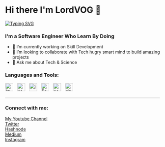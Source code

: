 # Hi there I'm LordVOG 👋

[![Typing SVG](https://readme-typing-svg.demolab.com?font=Fira+Code&weight=600&pause=1000&color=1F905A&width=435&lines=Software+Engineer;Passionate+Problem+Solver;I'm+open+for+opportunities)](https://git.io/typing-svg)

### I'm a Software Engineer Who Learn By Doing 
- 🔭 I’m currently working on Skill Development
- 👯 I’m looking to collaborate with Tech hugry smart mind to build amazing projects
- 💬 Ask me about Tech & Science

### Languages and Tools:

<img align="left" alt="html" src="https://cdn.jsdelivr.net/gh/devicons/devicon/icons/html5/html5-original.svg" width="26px" style="padding-right:10px;"/>
<img align="left" alt="css" src="https://cdn.jsdelivr.net/gh/devicons/devicon/icons/css3/css3-original.svg" width="26px" style="padding-right:10px;/>
<img align="left" alt="saas" src="https://cdn.jsdelivr.net/gh/devicons/devicon/icons/sass/sass-original.svg" width="26px" style="padding-right:10px;"/>
<img align="left" alt="javascript" src="https://cdn.jsdelivr.net/gh/devicons/devicon/icons/javascript/javascript-original.svg" width="26px" style="padding-right:10px;"/>
<img align="left" alt="React" src="https://cdn.jsdelivr.net/gh/devicons/devicon/icons/react/react-original.svg" width="26px" style="padding-right:10px;" />
<img align="left" alt="nodejs" src="https://cdn.jsdelivr.net/gh/devicons/devicon/icons/nodejs/nodejs-original.svg" width="26px" style="padding-right:10px;" />
<img align="left" alt="git" src="https://cdn.jsdelivr.net/gh/devicons/devicon/icons/git/git-original.svg" width="26px" style="padding-right:10px;" />


<br />
<br />

---

### Connect with me:
[My Youtube Channel](https://www.youtube.com/channel/UCTVZvEtM6Rgoeq70ZtT2kUg) <br>
[Twitter](https://twitter.com/lordvog) <br>
[Hashnode](https://lordvog.hashnode.dev) <br>
[Medium](https://lordvog.medium.com) <br>
[Instagram](https://instagram.com/lordvog1)

<!--
**LordVOG/lordvog** is a ✨ _special_ ✨ repository because its `README.md` (this file) appears on your GitHub profile.

Here are some ideas to get you started:

- 🔭 I’m currently working on ...
- 🌱 I’m currently learning ...
- 👯 I’m looking to collaborate on ...
- 🤔 I’m looking for help with ...
- 💬 Ask me about ...
- 📫 How to reach me: ...
- 😄 Pronouns: ...
- ⚡ Fun fact: ...
-->
